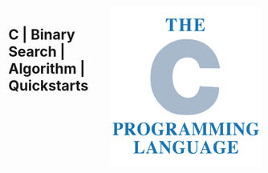 <img src="../../assets/C.svg" alt="C" style="width: 300px;" align="right">

# C | Binary Search | Algorithm | Quickstarts
